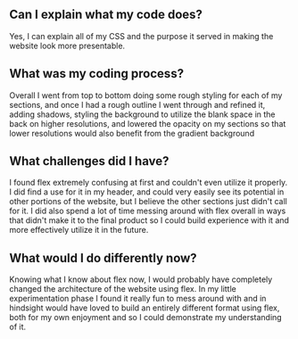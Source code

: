 ## Can I explain what my code does?
Yes, I can explain all of my CSS and the purpose it served in making the website look more presentable.

## What was my coding process?
Overall I went from top to bottom doing some rough styling for each of my sections, and once I had a rough outline I went through and refined it, adding shadows, styling the background to utilize the blank space in the back on higher resolutions, and lowered the opacity on my sections so that lower resolutions would also benefit from the gradient background

## What challenges did I have?
I found flex extremely confusing at first and couldn't even utilize it properly. I did find a use for it in my header, and could very easily see its potential in other portions of the website, but I believe the other sections just didn't call for it. I did also spend a lot of time messing around with flex overall in ways that didn't make it to the final product so I could build experience with it and more effectively utilize it in the future.

## What would I do differently now?
Knowing what I know about flex now, I would probably have completely changed the architecture of the website using flex. In my little experimentation phase I found it really fun to mess around with and in hindsight would have loved to build an entirely different format using flex, both for my own enjoyment and so I could demonstrate my understanding of it.